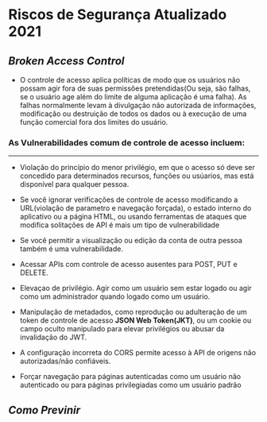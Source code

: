 # **Riscos de Segurança Atualizado 2021**

## _**Broken Access Control**_
- O controle de acesso aplica políticas de modo que os usuários não possam agir fora de suas permissões pretendidas(Ou seja, são falhas, se o usuário age além do limite de alguma aplicação é uma falha). As falhas normalmente levam à divulgação não autorizada de informações, modificação ou destruição de todos os dados ou à execução de uma função comercial fora dos limites do usuário. 

### As Vulnerabilidades comum de controle de acesso incluem:
---

- Violação do princípio do menor privilégio, em que o acesso só deve ser concedido para determinados recursos, funções ou usúarios, mas está disponível para qualquer pessoa.

- Se você ignorar verificações de controle de acesso modificando a URL(violação de parametro e navegação forçada), o estado interno do aplicativo ou a página HTML, ou usando ferramentas de ataques que modifica solitações de API é mais um tipo de vulnerabilidade 

- Se você permitir a visualização ou edição da conta de outra pessoa também é uma vulnerabilidade.

- Acessar APIs com controle de acesso ausentes para POST, PUT e DELETE.

- Elevaçao de privilégio. Agir como um usuário sem estar logado ou agir como um administrador quando logado como um usuário.

- Manipulação de metadados, como reprodução ou adulteração de um token de controle de acesso **JSON Web Token(JKT)**, ou um cookie ou campo oculto manipulado para elevar privilégios ou abusar da invalidação do JWT. 

- A configuração incorreta do CORS permite acesso à API de origens não autorizadas/não confiáveis.

- Forçar navegação para páginas autenticadas como um usuário não autenticado ou para páginas privilegiadas como um usuário padrão


## _**Como Previnir**_
